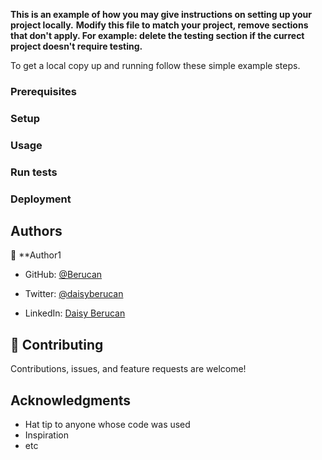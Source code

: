 

**This is an example of how you may give instructions on setting up your project locally.**
**Modify this file to match your project, remove sections that don't apply. For example: delete the testing section if the currect project doesn't require testing.**


To get a local copy up and running follow these simple example steps.

 ### Prerequisites  

 ### Setup  

 ### Usage  
 
 ### Run tests  
 
 ### Deployment  

## Authors

👤 **Author1

* GitHub: [@Berucan](https://github.com/Berucan)

* Twitter: [@daisyberucan](https://twitter.com/home)

* LinkedIn: [Daisy Berucan](https://www.linkedin.com/in/daisy-berucan-07949814b/)

## 🤝 Contributing

Contributions, issues, and feature requests are welcome!

## Acknowledgments

- Hat tip to anyone whose code was used
- Inspiration
- etc

